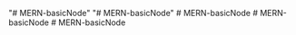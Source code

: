 "# MERN-basicNode" 
"# MERN-basicNode" 
#   M E R N - b a s i c N o d e  
 #   M E R N - b a s i c N o d e  
 #   M E R N - b a s i c N o d e  
 